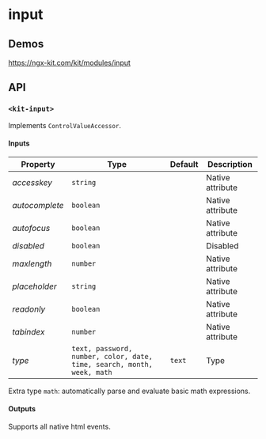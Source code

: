 # input

## Demos

https://ngx-kit.com/kit/modules/input

## API

### `<kit-input>`

Implements `ControlValueAccessor`.

#### Inputs

| Property | Type | Default | Description |
| --- | --- | --- | --- |
| *accesskey* | `string` | | Native attribute |
| *autocomplete* | `boolean` | | Native attribute |
| *autofocus* | `boolean` | | Native attribute |
| *disabled* | `boolean` | | Disabled |
| *maxlength* | `number` | | Native attribute |
| *placeholder* | `string` | | Native attribute |
| *readonly* | `boolean` | | Native attribute |
| *tabindex* | `number` | | Native attribute |
| *type* | `text, password, number, color, date, time, search, month, week, math` | `text` | Type |

Extra type `math`: automatically parse and evaluate basic math expressions.

#### Outputs

Supports all native html events. 
